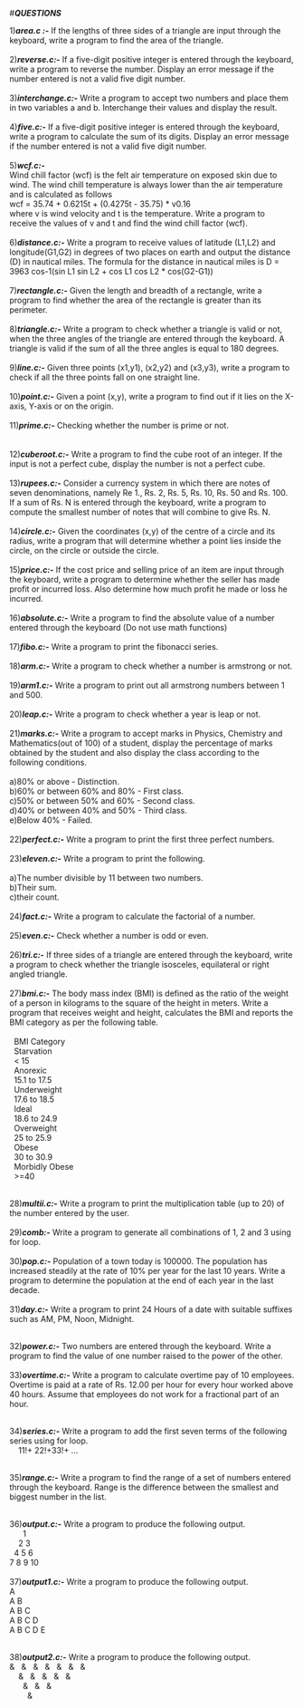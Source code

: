  #***QUESTIONS***

1)***area.c :-***
           If the lengths of three sides of a triangle are input through the keyboard, write a program to find the area of the triangle.<br />
           <br />
2)***reverse.c:-***
            If a five-digit positive integer is entered through the keyboard, write a program to reverse the number. Display an error message if the number entered             is not a valid five digit number.<br />
            <br />
3)***interchange.c:-***
            Write a program to accept two numbers and place them in two variables a and b. Interchange their values and display the result.<br />
            <br />
4)***five.c:-***
            If a five-digit positive integer is entered through the keyboard, write a program to calculate the sum of its digits. Display an error message if the               number entered is not a valid five digit number.<br />
            <br />
5)***wcf.c:-***  
            Wind chill factor (wcf) is the felt air temperature on exposed skin due to wind. The wind chill temperature is always lower than the air temperature                 and is calculated as follows<br />
                         wcf = 35.74 + 0.6215t + (0.4275t - 35.75) * v0.16<br />
            where v is wind velocity and t is the temperature. Write a program to receive the values of v and t and find the wind chill factor (wcf).<br />
            <br />
6)***distance.c:-***
             Write a program to receive values of latitude (L1,L2) and longitude(G1,G2) in degrees of two places on earth and output the distance (D) in nautical                miles. The formula for the distance in nautical miles is
                       D = 3963 cos-1(sin L1 sin L2 + cos L1 cos L2 * cos(G2-G1))<br />
                       <br />
7)***rectangle.c:-***
             Given the length and breadth of a rectangle, write a program to find whether the area of the rectangle is greater than its perimeter.<br />
             <br />
8)***triangle.c:-***
              Write a program to check whether a triangle is valid or not, when the three angles of the triangle are entered through the keyboard. A triangle is                   valid if the sum of all the three angles is equal to 180 degrees.<br />
              <br />
9)***line.c:-***
             Given three points (x1,y1), (x2,y2) and (x3,y3), write a program to check if all the three points fall on one straight line.<br />
             <br />
10)***point.c:-***
             Given a point (x,y), write a program to find out if it lies on the X-axis, Y-axis or on the origin.<br />
            <br />
11)***prime.c:-***
             Checking whether the number is prime or not.<br />  
             <br />
12)***cuberoot.c:-***
             Write a program to find the cube root of an integer. If the input is not a perfect cube, display the number is not a perfect cube.<br />
             <br />
13)***rupees.c:-***
             Consider a currency system in which there are notes of seven denominations, namely Re 1., Rs. 2, Rs. 5, Rs. 10, Rs. 50 and Rs. 100. If a sum of Rs. N is entered through the keyboard, write a program to compute the smallest number of notes that will combine to give Rs. N.<br />
             <br />
14)***circle.c:-***
              Given the coordinates (x,y) of the centre of a circle and its radius, write a program that will determine whether a point lies inside the circle, on the circle or outside the circle.<br />
              <br />
15)***price.c:-***
              If the cost price and selling price of an item are input through the keyboard, write a program to determine whether the seller has made profit or incurred loss. Also determine how much profit he made or loss he incurred.<br />
              <br />
16)***absolute.c:-***
              Write a program to find the absolute value of a number entered through the keyboard (Do not use math functions)<br />
              <br />
 17)***fibo.c:-***
           Write a program to print the fibonacci series.<br />
            <br />
18)***arm.c:-***
           Write a program to check whether a number is armstrong or not.<br />
           <br />
19)***arm1.c:-***
           Write a program to print out all armstrong numbers between 1 and 500.<br />
	   <br />
20)***leap.c:-***
           Write a program to check whether a year is leap or not.<br />
           <br />
21)***marks.c:-***
           Write a program to accept marks in Physics, Chemistry and Mathematics(out of 100) of a student, display the percentage of marks obtained by the student and also display the class according to the following conditions. <br />
           <br />
 a)80% or above - Distinction.<br/>
 b)60% or between 60% and 80% - First class.<br />
 c)50% or between 50% and 60% - Second class.<br />
 d)40% or between 40% and 50% - Third class.<br />
 e)Below 40% - Failed. <br />
<br />
22)***perfect.c:-***
              Write a program to print the first three perfect numbers.<br/>
              <br />
23)***eleven.c:-***
              Write a program to print the following.<br />
              <br />
              a)The number divisible by 11 between two numbers.<br />
              b)Their sum.<br />
              c)their count.<br />
<br />
24)***fact.c:-***
           Write a program to calculate the factorial of a number.<br />
           <br />
25)***even.c:-***
           Check whether a number is odd or even.<br />
           <br />
26)***tri.c:-***
             If three sides of a triangle are entered through the keyboard, write a program to check whether the triangle isosceles, equilateral or right angled                triangle.<br />
             <br />
27)***bmi.c:-***
             The body mass index (BMI) is defined as the ratio of the weight of a person in kilograms to the square of the height in meters. Write a program that receives weight and height, calculates  the BMI and reports the BMI category as per the following table.<br />
	<br />
&nbsp; BMI Category<br />
&nbsp; Starvation<br />
&nbsp; < 15<br />
&nbsp; Anorexic<br />
&nbsp; 15.1 to 17.5<br />
&nbsp; Underweight<br />
&nbsp; 17.6 to 18.5<br />
&nbsp; Ideal<br />
&nbsp; 18.6 to 24.9<br />
&nbsp; Overweight<br />
&nbsp; 25 to 25.9<br />
&nbsp; Obese<br />
&nbsp; 30 to 30.9<br />
&nbsp; Morbidly Obese<br />
&nbsp; >=40<br />
<br />

28)***multii.c:-***
             Write a program to print the multiplication table (up to 20) of the number entered by the user.<br />
           <br />
29)***comb:-***
             Write a program to generate all combinations of 1, 2 and 3 using for loop.<br />
	     <br />
30)***pop.c:-***
              Population of a town today is 100000. The population has increased steadily at the rate of 10% per year for the last 10 years. Write a program to determine the population at the end of each year in the last decade.<br />
	      <br />
31)***day.c:-***
              Write a program to print 24 Hours of a date with suitable suffixes such as AM, PM, Noon, Midnight.<br />
              <br />

32)***power.c:-***
               Two numbers are entered through the keyboard. Write a program to find the value of one number raised to the power of the other.<br />
	       <br />
 33)***overtime.c:-***
                Write a program to calculate overtime pay of 10 employees. Overtime is paid at a rate of Rs. 12.00 per hour for every hour worked above 40 hours. Assume that employees do not work for a fractional part of an hour. <br />
		<br />

34)***series.c:-***
               Write a program to add the first seven terms of the following series using for loop.<br />
&nbsp; &nbsp; 11!+ 22!+33!+ ...<br />
<br />

 35)***range.c:-***
                 Write a program to find the range of a set of numbers entered through the keyboard. Range is the difference between the smallest and biggest number in the list.<br />
                  <br />
  
  36)***output.c:-***
               Write a program to produce the following output.<br />
&nbsp; &nbsp; &nbsp; 1<br />
&nbsp; &nbsp; 2		3<br />
&nbsp; 4		5		6<br />
7		8		9		10<br />
<br /> 
37)***output1.c:-***
                 Write a program to produce the following output. <br />
A <br />
A B<br />
A B C <br />
A B C D<br />
A B C D E <br />
<br />

38)***output2.c:-***
                Write a program to produce the following output.<br />
& &nbsp; & &nbsp; & &nbsp; & &nbsp; & &nbsp; & &nbsp; & &nbsp;<br />
&nbsp; &nbsp; & &nbsp;  & &nbsp; & &nbsp; & &nbsp; & &nbsp; <br />
&nbsp; &nbsp; &nbsp;   & &nbsp;  & &nbsp; & &nbsp; <br />
&nbsp; &nbsp;  &nbsp; &nbsp;  &<br />
<br />





  
  
  
              
